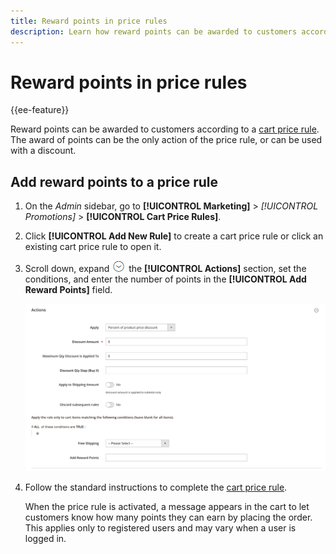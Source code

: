 ```yaml
---
title: Reward points in price rules
description: Learn how reward points can be awarded to customers according to a cart price rule.
---
```

# Reward points in price rules

{{ee-feature}}

Reward points can be awarded to customers according to a [cart price rule](price-rules-cart.md). The award of points can be the only action of the price rule, or can be used with a discount.

## Add reward points to a price rule

1. On the _Admin_ sidebar, go to **[!UICONTROL Marketing]** > _[!UICONTROL Promotions]_ > **[!UICONTROL Cart Price Rules]**.

1. Click **[!UICONTROL Add New Rule]** to create a cart price rule or click an existing cart price rule to open it.

1. Scroll down, expand ![Expansion selector](../assets/icon-display-expand.png) the **[!UICONTROL Actions]** section, set the conditions, and enter the number of points in the **[!UICONTROL Add Reward Points]** field.

   ![Cart price rule - reward points](./assets/reward-points-price-rule-actions.png)<!-- zoom -->

1. Follow the standard instructions to complete the [cart price rule](price-rules-cart-create.md).

   When the price rule is activated, a message appears in the cart to let customers know how many points they can earn by placing the order. This applies only to registered users and may vary when a user is logged in.
